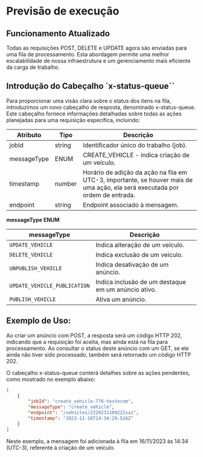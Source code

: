 # Previsão de execução

## Funcionamento Atualizado

Todas as requisições POST, DELETE e UPDATE agora são enviadas para uma fila de processamento. Esta abordagem permite uma melhor escalabilidade de nossa infraestrutura e um gerenciamento mais eficiente da carga de trabalho.

## Introdução do Cabeçalho `x-status-queue``
Para proporcionar uma visão clara sobre o status dos itens na fila, introduzimos um novo cabeçalho de resposta, denominado x-status-queue. Este cabeçalho fornece informações detalhadas sobre todas as ações planejadas para uma requisição específica, incluindo:

| Atributo | Tipo | Descrição |
| --- | --- | --- |
| jobId | string | Identificador único do trabalho (job). |
| messageType | ENUM | CREATE_VEHICLE - indica criação de um veículo.
| timestamp | number | Horário de adição da ação na fila em UTC-3, importante, se houver mais de uma ação, ela será executada por ordem de entrada. |
| endpoint | string | Endpoint associado à mensagem. |

**messageType ENUM** 

| messageType                 | Descrição                                           |
|-----------------------------|-----------------------------------------------------|
| `UPDATE_VEHICLE`            | Indica alteração de um veículo.                     |
| `DELETE_VEHICLE`            | Indica exclusão de um veículo.                      |
| `UNPUBLISH_VEHICLE`         | Indica desativação de um anúncio.                   |
| `UPDATE_VEHICLE_PUBLICATION`| Indica inclusão de um destaque em um anúncio ativo. |
| `PUBLISH_VEHICLE`           | Ativa um anúncio.                                   |


## Exemplo de Uso:
Ao criar um anúncio com POST, a resposta será um código HTTP 202, indicando que a requisição foi aceita, mas ainda está na fila para processamento. Ao consultar o status deste anúncio com um GET, se ele ainda não tiver sido processado, também será retornado um código HTTP 202. 

O cabeçalho x-status-queue conterá detalhes sobre as ações pendentes, como mostrado no exemplo abaixo:

```json
[
    {
        "jobId": "create_vehicle-776-testecnm",
        "messageType": "create_vehicle",
        "endpoint": "/vehicles/2220231109222sa1",
        "timestamp": "2023-11-16T14:34:29.516Z"
    }
]
```
Neste exemplo, a mensagem foi adicionada à fila em 16/11/2023 às 14:34 (UTC-3), referente à criação de um veículo.